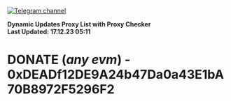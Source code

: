 [![Telegram channel](https://img.shields.io/endpoint?url=https://runkit.io/damiankrawczyk/telegram-badge/branches/master?url=https://t.me/n4z4v0d)](https://t.me/n4z4v0d) 

**Dynamic Updates Proxy List with Proxy Checker**  
**Last Updated: 17.12.23 05:11**

# DONATE (_any evm_) - 0xDEADf12DE9A24b47Da0a43E1bA70B8972F5296F2
